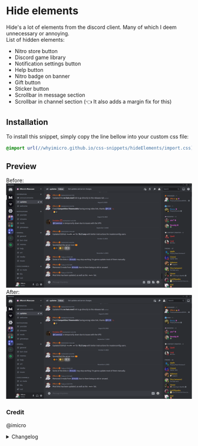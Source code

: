 # Hide elements
Hide's a lot of elements from the discord client. Many of which I deem unnecessary or annoying. <br>
List of hidden elements:
* Nitro store button
* Discord game library
* Notification settings button
* Help button
* Nitro badge on banner
* Gift button
* Sticker button
* Scrollbar in message section
* Scrollbar in channel section
(👈 It also adds a margin fix for this)
## Installation
To install this snippet, simply copy the line bellow into your custom css file:
```css
@import url(//whyimicro.github.io/css-snippets/hideElements/import.css);
```
## Preview
Before:
![image](https://raw.githubusercontent.com/WhyiMicro/css-snippets/main/_previews/hideElements1.png)
After:
![image](https://raw.githubusercontent.com/WhyiMicro/css-snippets/main/_previews/hideElements2.png)
### Credit
@imicro
<details>
<summary>Changelog</summary>

## 1.0.0

- Moved from old repo to new one

</details>
